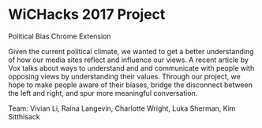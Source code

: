 # WiCHacks 2017 Project

Political Bias Chrome Extension

Given the current political climate, we wanted to get a better understanding of how our media sites reflect and influence our views. A recent article by Vox talks about ways to understand and and communicate with people with opposing views by understanding their values. Through our project, we hope to make people aware of their biases, bridge the disconnect between the left and right, and spur more meaningful conversation.

Team:
Vivian Li,
Raina Langevin,
Charlotte Wright,
Luka Sherman,
Kim Sitthisack
